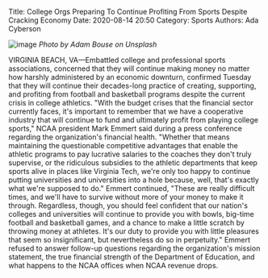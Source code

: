Title: College Orgs Preparing To Continue Profiting From Sports Despite Cracking Economy
Date: 2020-08-14 20:50
Category: Sports
Authors: Ada Cyberson

![image]({attach}images/adam-bouse-m5nbZDHr8jM-unsplash.jpg)
*Photo by Adam Bouse on Unsplash*


VIRGINIA BEACH, VA—Embattled college and professional sports associations, concerned that they will continue making money no matter how harshly administered by an economic downturn, confirmed Tuesday that they will continue their decades-long practice of creating, supporting, and profiting from football and basketball programs despite the current crisis in college athletics. "With the budget crises that the financial sector currently faces, it's important to remember that we have a cooperative industry that will continue to fund and ultimately profit from playing college sports," NCAA president Mark Emmert said during a press conference regarding the organization's financial health. "Whether that means maintaining the questionable competitive advantages that enable the athletic programs to pay lucrative salaries to the coaches they don't truly supervise, or the ridiculous subsidies to the athletic departments that keep sports alive in places like Virginia Tech, we're only too happy to continue putting universities and universities into a hole because, well, that's exactly what we're supposed to do." Emmert continued, "These are really difficult times, and we'll have to survive without more of your money to make it through. Regardless, though, you should feel confident that our nation's colleges and universities will continue to provide you with bowls, big-time football and basketball games, and a chance to make a little scratch by throwing money at athletes. It's our duty to provide you with little pleasures that seem so insignificant, but nevertheless do so in perpetuity." Emmert refused to answer follow-up questions regarding the organization's mission statement, the true financial strength of the Department of Education, and what happens to the NCAA offices when NCAA revenue drops.